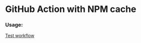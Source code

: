 # GitHub Action with NPM cache

### Usage:

[Test workflow](../.github/workflows/github-action-npm-cache.yml)
